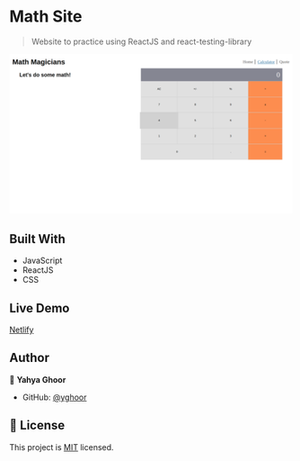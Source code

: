 # Math Site

> Website to practice using ReactJS and react-testing-library


![screenshot](./src/website-screenshot.png)

## Built With

- JavaScript
- ReactJS
- CSS

## Live Demo

[Netlify](https://nimble-mochi-15f63d.netlify.app/)

## Author

👤 **Yahya Ghoor**

- GitHub: [@yghoor](https://github.com/yghoor)


## 📝 License

This project is [MIT](./LICENSE) licensed.
